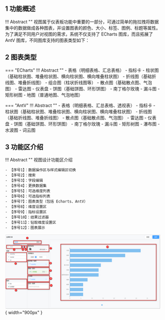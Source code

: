 ## 1 功能概述

!!! Abstract ""
    视图属于仪表板功能中重要的一部分，可通过简单的拖拉拽将数据集中的数据做成各种图表，并设置图表的颜色、大小、标签、图例、标题等属性。</br>为了满足不同用户对视图的需求，系统不仅支持了 ECharts 图库，而且拓展了 AntV 图库，不同图库支持的图表类型如下：

## 2 图表类型

=== "ECharts"
    !!! Abstract ""
        - 表格（明细表格、汇总表格）
        - 指标卡
        - 柱状图（基础柱状图、堆叠柱状图、横向柱状图、横向堆叠柱状图）
        - 折线图（基础折线图、堆叠折线图）
        - 组合图（柱状折线图等）
        - 散点图（基础散点图、气泡图）
        - 雷达图
        - 仪表盘
        - 饼图（基础饼图、环形饼图）
        - 南丁格尔玫瑰
        - 漏斗图
        - 矩形树图
        - 地图（普通地图、气泡地图）

=== "AntV"
    !!! Abstract ""
        - 表格（明细表格、汇总表格、透视表）
        - 指标卡
        - 柱状图（基础柱状图、堆叠柱状图、横向柱状图、横向堆叠柱状图）
        - 折线图（基础折线图、堆叠折线图）
        - 散点图（基础散点图、气泡图）
        - 雷达图
        - 仪表盘
        - 饼图（基础饼图、环形饼图）
        - 南丁格尔玫瑰
        - 漏斗图
        - 矩形树图
        - 瀑布图
        - 水波图
        - 词云图

## 3 功能区介绍

!!! Abstract ""
    视图设计功能区介绍

    - 【序号1】：数据操作区与样式编辑区切换
    - 【序号2】：搜索
    - 【序号3】：字段编辑
    - 【序号4】：更换数据集
    - 【序号5】：可选维度列表
    - 【序号6】：可选指标列表
    - 【序号7】：图表类型（包括 Echarts、AntV）
    - 【序号8】：维度设置区
    - 【序号9】：指标设置区
    - 【序号10】：结果过滤器
    - 【序号11】：钻取维度设置区
    - 【序号12】：图表展示

![视图主功能区](../../img/view_generation/视图_主功能区.png){ width="900px" }

